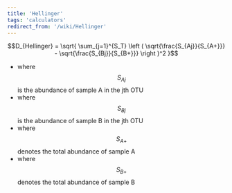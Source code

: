 ```yaml
---
title: 'Hellinger'
tags: 'calculators'
redirect_from: '/wiki/Hellinger'
---
```

$$D_{Hellinger} = \sqrt{ \sum_{j=1}^{S_T}  \left ( \sqrt{\frac{S_{Aj}}{S_{A+}}} - \sqrt{\frac{S_{Bj}}{S_{B+}}} \right )^2  }$$

-   where $$S_{Aj}$$ is the abundance of sample A in the jth OTU
-   where $$S_{Bj}$$ is the abundance of sample B in the jth OTU
-   where $$S_{A+}$$ denotes the total abundance of sample A
-   where $$S_{B+}$$ denotes the total abundance of sample B
